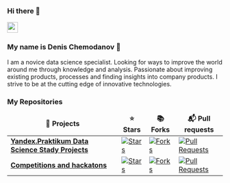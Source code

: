 ### Hi there 👋

<p><a href="www.linkedin.com/in/denis-chemodanov-7055a01b3"><img src="https://img.shields.io/badge/linkedin-%230077B5.svg?&style=for-the-badge&logo=linkedin&logoColor=white" height=25></a></p>

### My name is Denis Chemodanov :raising_hand: 
I am a novice data science specialist. Looking for ways to improve the world around me through knowledge and analysis. Passionate about improving existing products, processes and finding insights into company products. I strive to be at the cutting edge of innovative technologies.


<h3>My Repositories</h3>

<table width=100%>
  <thead align="center">
    <tr border: none;>
      <td><b>🎁 Projects</b></td>
      <td><b>⭐ Stars</b></td>
      <td><b>📚 Forks</b></td>
      <td><b>📬 Pull requests</b></td>
    </tr>
  </thead>
  <tbody>


      
</tr>	  
    <tr>
      <td><a href="https://github.com/Eselsmesse/Yandex-stady-projects"><b>Yandex.Praktikum Data Science Stady Projects</b></a></td>
      <td><a href="https://github.com/Eselsmesse/Yandex-stady-projects/stargazers"><img alt="Stars" src="https://img.shields.io/github/stars/Eselsmesse/Yandex-stady-projects?style=flat-square&labelColor=343b41"/></a></td>
      <td><a href="https://github.com/Eselsmesse/Yandex-stady-projects/network/members"><img alt="Forks" src="https://img.shields.io/github/forks/Eselsmesse/Yandex-stady-projects?style=flat-square&labelColor=343b41"/></a></td>
      <td><a href="https://github.com/Eselsmesse/Yandex-stady-projects/pulls"><img alt="Pull Requests" src="https://img.shields.io/github/issues-pr/Eselsmesse/Yandex-stady-projects?style=flat-square&labelColor=343b41"/></a></td>
    </tr>
</tr>	  
    <tr>
      <td><a href="https://github.com/Eselsmesse/Competitions-and-hackatons"><b>Competitions and hackatons </b></a></td>
      <td><a href="https://github.com/Eselsmesse/Competitions-and-hackatons/stargazers"><img alt="Stars" src="https://img.shields.io/github/stars/Eselsmesse/Competitions-and-hackatons?style=flat-square&labelColor=343b41"/></a></td>
      <td><a href="https://github.com/Eselsmesse/Competitions-and-hackatons/network/members"><img alt="Forks" src="https://img.shields.io/github/forks/Eselsmesse/Competitions-and-hackatons?style=flat-square&labelColor=343b41"/></a></td>
      <td><a href="https://github.com/Eselsmesse/Competitions-and-hackatons/pulls"><img alt="Pull Requests" src="https://img.shields.io/github/issues-pr/Eselsmesse/Competitions-and-hackatons?style=flat-square&labelColor=343b41"/></a></td>
    </tr>
  </tbody>
</table>
